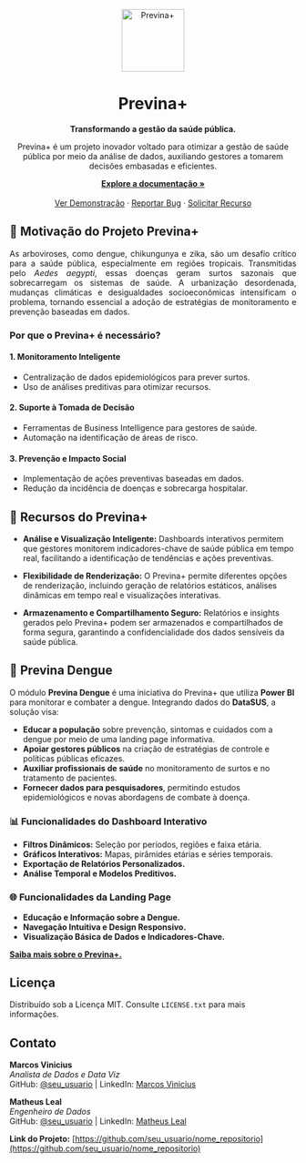 <p align="center">
  <a href="https://previnamais.com">
    <img alt="Previna+" src="https://github.com/user-attachments/assets/daf81f49-af57-4a7a-96e8-85750e5b1cb3" width="110" />
  </a>
</p>

<h1 align="center">
  Previna+
</h1>

<p align="center">
  <strong>
    Transformando a gestão da saúde pública.
  </strong>
</p>

<p align="center">
  Previna+ é um projeto inovador voltado para otimizar a gestão de saúde pública por meio da análise de dados, auxiliando gestores a tomarem decisões embasadas e eficientes.
</p>

<p align="center">  
  <a href="https://docs.google.com/document/d/11k-EjzGsI-sdrQD6azZr_e4n-W5Q6XuBzZ538MMyQmo/edit?usp=sharing"><strong>Explore a documentação »</strong></a>  
  <br />  
  <br />  
  <a href="https://github.com/othneildrew/Best-README-Template">Ver Demonstração</a>  
  &middot;  
  <a href="https://github.com/othneildrew/Best-README-Template/issues/new?labels=bug&template=bug-report---.md">Reportar Bug</a>  
  &middot;  
  <a href="https://github.com/othneildrew/Best-README-Template/issues/new?labels=enhancement&template=feature-request---.md">Solicitar Recurso</a>  
</p>

## 🏥 Motivação do Projeto Previna+

<p align="justify">
  As arboviroses, como dengue, chikungunya e zika, são um desafio crítico para a saúde pública, especialmente em regiões tropicais. Transmitidas pelo <i>Aedes aegypti</i>, essas doenças geram surtos sazonais que sobrecarregam os sistemas de saúde. A urbanização desordenada, mudanças climáticas e desigualdades socioeconômicas intensificam o problema, tornando essencial a adoção de estratégias de monitoramento e prevenção baseadas em dados.
</p>

### Por que o Previna+ é necessário?

#### 1. Monitoramento Inteligente
- Centralização de dados epidemiológicos para prever surtos.
- Uso de análises preditivas para otimizar recursos.

#### 2. Suporte à Tomada de Decisão
- Ferramentas de Business Intelligence para gestores de saúde.
- Automação na identificação de áreas de risco.

#### 3. Prevenção e Impacto Social
- Implementação de ações preventivas baseadas em dados.
- Redução da incidência de doenças e sobrecarga hospitalar.

## 🚀 Recursos do Previna+

- **Análise e Visualização Inteligente:** Dashboards interativos permitem que gestores monitorem indicadores-chave de saúde pública em tempo real, facilitando a identificação de tendências e ações preventivas.

- **Flexibilidade de Renderização:** O Previna+ permite diferentes opções de renderização, incluindo geração de relatórios estáticos, análises dinâmicas em tempo real e visualizações interativas.

- **Armazenamento e Compartilhamento Seguro:** Relatórios e insights gerados pelo Previna+ podem ser armazenados e compartilhados de forma segura, garantindo a confidencialidade dos dados sensíveis da saúde pública.

## 🦠 Previna Dengue

O módulo **Previna Dengue** é uma iniciativa do Previna+ que utiliza **Power BI** para monitorar e combater a dengue. Integrando dados do **DataSUS**, a solução visa:

- **Educar a população** sobre prevenção, sintomas e cuidados com a dengue por meio de uma landing page informativa.
- **Apoiar gestores públicos** na criação de estratégias de controle e políticas públicas eficazes.
- **Auxiliar profissionais de saúde** no monitoramento de surtos e no tratamento de pacientes.
- **Fornecer dados para pesquisadores**, permitindo estudos epidemiológicos e novas abordagens de combate à doença.

### 📊 Funcionalidades do Dashboard Interativo

- **Filtros Dinâmicos:** Seleção por períodos, regiões e faixa etária.
- **Gráficos Interativos:** Mapas, pirâmides etárias e séries temporais.
- **Exportação de Relatórios Personalizados.**
- **Análise Temporal e Modelos Preditivos.**

### 🌐 Funcionalidades da Landing Page

- **Educação e Informação sobre a Dengue.**
- **Navegação Intuitiva e Design Responsivo.**
- **Visualização Básica de Dados e Indicadores-Chave.**

[**Saiba mais sobre o Previna+.**](https://previnamais.com/)

<!-- LICENÇA -->
## Licença

Distribuído sob a Licença MIT. Consulte `LICENSE.txt` para mais informações.

<!-- CONTATO -->
## Contato

**Marcos Vinicius**  
*Analista de Dados e Data Viz*  
GitHub: [@seu_usuario](https://github.com/seu_usuario) | LinkedIn: [Marcos Vinicius](https://www.linkedin.com/in/seu_usuario)

**Matheus Leal**  
*Engenheiro de Dados*  
GitHub: [@seu_usuario](https://github.com/seu_usuario) | LinkedIn: [Matheus Leal](https://www.linkedin.com/in/seu_usuario)

**Link do Projeto:** [https://github.com/seu_usuario/nome_repositorio](https://github.com/seu_usuario/nome_repositorio)
